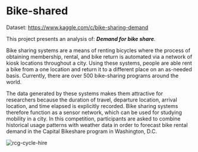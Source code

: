 # Bike-shared
Dataset: https://www.kaggle.com/c/bike-sharing-demand

This project presents an analysis of: ***Demand for bike share***.

Bike sharing systems are a means of renting bicycles where the process of obtaining membership, rental, and bike return is automated via a network of kiosk locations throughout a city. Using these systems, people are able rent a bike from a one location and return it to a different place on an as-needed basis. Currently, there are over 500 bike-sharing programs around the world.

The data generated by these systems makes them attractive for researchers because the duration of travel, departure location, arrival location, and time elapsed is explicitly recorded. Bike sharing systems therefore function as a sensor network, which can be used for studying mobility in a city. In this competition, participants are asked to combine historical usage patterns with weather data in order to forecast bike rental demand in the Capital Bikeshare program in Washington, D.C.

![rcg-cycle-hire](https://user-images.githubusercontent.com/33268490/115974166-2a95cf00-a55b-11eb-90a8-9dc6d30c10b0.jpeg)
